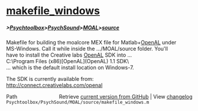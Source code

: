 # [makefile_windows](makefile_windows)
##### >[Psychtoolbox](Psychtoolbox)>[PsychSound](PsychSound)>[MOAL](MOAL)>[source](source)

Makefile for building the moalcore MEX file for Matlab+[OpenAL](OpenAL) under  
MS-Windows. Call it while inside the .../MOAL/source folder. You'll  
have to install the Creative labs [OpenAL](OpenAL) SDK into ...  
C:\Program Files (x86)\[OpenAL](OpenAL) 1.1 SDK\  
... which is the default install location on Windows-7.  
  
The SDK is currently available from:  
http://connect.creativelabs.com/openal  
  




<div class="code_header" style="text-align:right;">
  <span style="float:left;">Path&nbsp;&nbsp;</span> <span class="counter">Retrieve <a href=
  "https://raw.github.com/Psychtoolbox-3/Psychtoolbox-3/beta/Psychtoolbox/PsychSound/MOAL/source/makefile_windows.m">current version from GitHub</a> | View <a href=
  "https://github.com/Psychtoolbox-3/Psychtoolbox-3/commits/beta/Psychtoolbox/PsychSound/MOAL/source/makefile_windows.m">changelog</a></span>
</div>
<div class="code">
  <code>Psychtoolbox/PsychSound/MOAL/source/makefile_windows.m</code>
</div>

